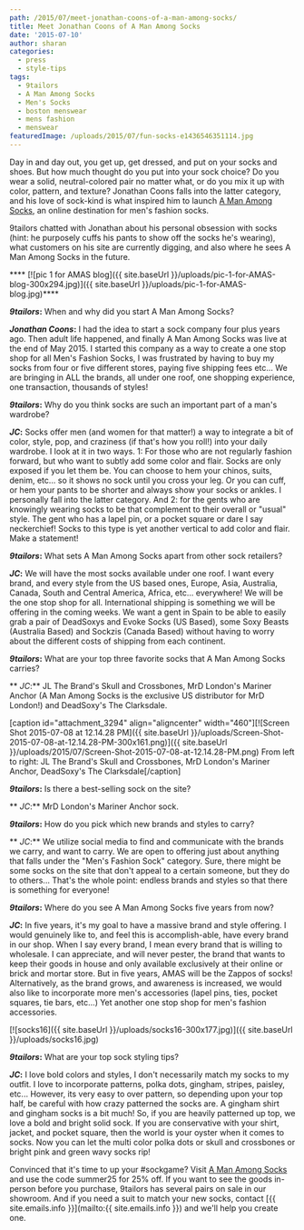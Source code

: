 ```yaml
---
path: /2015/07/meet-jonathan-coons-of-a-man-among-socks/
title: Meet Jonathan Coons of A Man Among Socks
date: '2015-07-10'
author: sharan
categories:
  - press
  - style-tips
tags:
  - 9tailors
  - A Man Among Socks
  - Men's Socks
  - boston menswear
  - mens fashion
  - menswear
featuredImage: /uploads/2015/07/fun-socks-e1436546351114.jpg
---
```

Day in and day out, you get up, get dressed, and put on your socks and shoes. But how much thought do you put into your sock choice? Do you wear a solid, neutral-colored pair no matter what, or do you mix it up with color, pattern, and texture? Jonathan Coons falls into the latter category, and his love of sock-kind is what inspired him to launch [A Man Among Socks](https://amanamongsocks.com/), an online destination for men's fashion socks.

9tailors chatted with Jonathan about his personal obsession with socks (hint: he purposely cuffs his pants to show off the socks he's wearing), what customers on his site are currently digging, and also where he sees A Man Among Socks in the future.

**** [![pic 1 for AMAS blog]({{ site.baseUrl }}/uploads/pic-1-for-AMAS-blog-300x294.jpg)]({{ site.baseUrl }}/uploads/pic-1-for-AMAS-blog.jpg)****

**_9tailors_:** When and why did you start A Man Among Socks?

**_Jonathan Coons_:** I had the idea to start a sock company four plus years ago. Then adult life happened, and finally A Man Among Socks was live at the end of May 2015. I started this company as a way to create a one stop shop for all Men's Fashion Socks, I was frustrated by having to buy my socks from four or five different stores, paying five shipping fees etc... We are bringing in ALL the brands, all under one roof, one shopping experience, one transaction, thousands of styles!

**_9tailors_:** Why do you think socks are such an important part of a man's wardrobe?

**_JC_:** Socks offer men (and women for that matter!) a way to integrate a bit of color, style, pop, and craziness (if that's how you roll!) into your daily wardrobe. I look at it in two ways. 1: For those who are not regularly fashion forward, but who want to subtly add some color and flair. Socks are only exposed if you let them be. You can choose to hem your chinos, suits, denim, etc... so it shows no sock until you cross your leg. Or you can cuff, or hem your pants to be shorter and always show your socks or ankles. I personally fall into the latter category. And 2: for the gents who are knowingly wearing socks to be that complement to their overall or "usual" style. The gent who has a lapel pin, or a pocket square or dare I say neckerchief! Socks to this type is yet another vertical to add color and flair. Make a statement!

**_9tailors_:** What sets A Man Among Socks apart from other sock retailers?

**_JC_:** We will have the most socks available under one roof. I want every brand, and every style from the US based ones, Europe, Asia, Australia, Canada, South and Central America, Africa, etc... everywhere! We will be the one stop shop for all. International shipping is something we will be offering in the coming weeks. We want a gent in Spain to be able to easily grab a pair of DeadSoxys and Evoke Socks (US Based), some Soxy Beasts (Australia Based) and Sockzis (Canada Based) without having to worry about the different costs of shipping from each continent.

**_9tailors_:** What are your top three favorite socks that A Man Among Socks carries?

** _JC_:** JL The Brand's Skull and Crossbones, MrD London's Mariner Anchor (A Man Among Socks is the exclusive US distributor for MrD London!) and DeadSoxy's The Clarksdale.

\[caption id="attachment\_3294" align="aligncenter" width="460"\][![Screen Shot 2015-07-08 at 12.14.28 PM]({{ site.baseUrl }}/uploads/Screen-Shot-2015-07-08-at-12.14.28-PM-300x161.png)]({{ site.baseUrl }}/uploads/2015/07/Screen-Shot-2015-07-08-at-12.14.28-PM.png) From left to right: JL The Brand's Skull and Crossbones, MrD London's Mariner Anchor, DeadSoxy's The Clarksdale\[/caption\]

**_9tailors_:** Is there a best-selling sock on the site?

** _JC_:** MrD London's Mariner Anchor sock.

**_9tailors_:** How do you pick which new brands and styles to carry?

** _JC_:** We utilize social media to find and communicate with the brands we carry, and want to carry. We are open to offering just about anything that falls under the "Men's Fashion Sock" category. Sure, there might be some socks on the site that don't appeal to a certain someone, but they do to others... That's the whole point: endless brands and styles so that there is something for everyone!

**_9tailors_:** Where do you see A Man Among Socks five years from now?

**_JC_:** In five years, it's my goal to have a massive brand and style offering. I would genuinely like to, and feel this is accomplish-able, have every brand in our shop. When I say every brand, I mean every brand that is willing to wholesale. I can appreciate, and will never pester, the brand that wants to keep their goods in house and only available exclusively at their online or brick and mortar store. But in five years, AMAS will be the Zappos of socks! Alternatively, as the brand grows, and awareness is increased, we would also like to incorporate more men's accessories (lapel pins, ties, pocket squares, tie bars, etc…) Yet another one stop shop for men's fashion accessories.

[![socks16]({{ site.baseUrl }}/uploads/socks16-300x177.jpg)]({{ site.baseUrl }}/uploads/socks16.jpg)

**_9tailors_:** What are your top sock styling tips?

**_JC_:** I love bold colors and styles, I don't necessarily match my socks to my outfit. I love to incorporate patterns, polka dots, gingham, stripes, paisley, etc... However, its very easy to over pattern, so depending upon your top half, be careful with how crazy patterned the socks are. A gingham shirt and gingham socks is a bit much! So, if you are heavily patterned up top, we love a bold and bright solid sock. If you are conservative with your shirt, jacket, and pocket square, then the world is your oyster when it comes to socks. Now you can let the multi color polka dots or skull and crossbones or bright pink and green wavy socks rip!

Convinced that it's time to up your #sockgame? Visit [A Man Among Socks](https://amanamongsocks.com/) and use the code summer25 for 25% off. If you want to see the goods in-person before you purchase, 9tailors has several pairs on sale in our showroom. And if you need a suit to match your new socks, contact [{{ site.emails.info }}](mailto:{{ site.emails.info }}) and we'll help you create one.